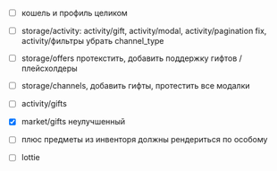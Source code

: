 - [ ] кошель и профиль целиком
- [ ] storage/activity: activity/gift, activity/modal, activity/pagination fix, activity/фильтры убрать channel_type
- [ ] storage/offers протекстить, добавить поддержку гифтов / плейсхолдеры
- [ ] storage/channels, добавить гифты, протестить все модалки
- [ ] activity/gifts
- [x] market/gifts неулучшенный

- [ ] плюс предметы из инвенторя должны рендериться по особому
- [ ] lottie